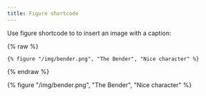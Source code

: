 ```yaml
---
title: Figure shortcode
---
```


Use figure shortcode to  to insert an image
with a caption:

{% raw %}
```
{% figure "/img/bender.png", "The Bender", "Nice character" %}
```
{% endraw %}

{% figure "/img/bender.png", "The Bender", "Nice character" %}

